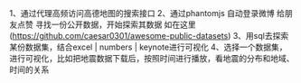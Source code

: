 1、通过代理高频访问高德地图的搜索接口
2、通过phantomjs 自动登录微博 给朋友点赞
寻找一份公开数据，开始探索其数据 如在这里(https://github.com/caesar0301/awesome-public-datasets)
3、用sql去探索某份数据集，结合excel | numbers | keynote进行可视化
4、选择一个数据集，进行可视化，比如把地震数据下载后，按照时间进行播放，看地震的分布和地域、时间的关系
